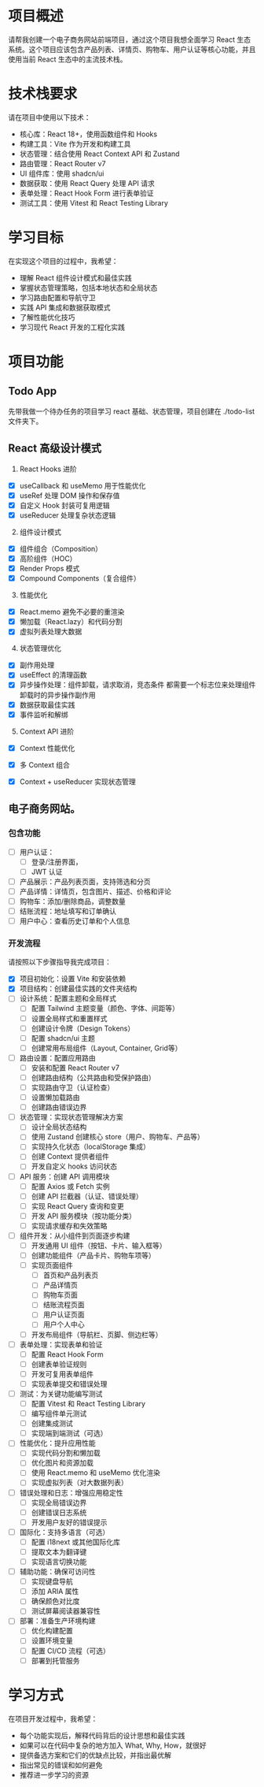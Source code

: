 
# 项目概述
请帮我创建一个电子商务网站前端项目，通过这个项目我想全面学习 React 生态系统。这个项目应该包含产品列表、详情页、购物车、用户认证等核心功能，并且使用当前 React 生态中的主流技术栈。

# 技术栈要求

请在项目中使用以下技术：

- 核心库：React 18+，使用函数组件和 Hooks
- 构建工具：Vite 作为开发和构建工具
- 状态管理：结合使用 React Context API 和 Zustand
- 路由管理：React Router v7
- UI 组件库：使用 shadcn/ui
- 数据获取：使用 React Query 处理 API 请求
- 表单处理：React Hook Form 进行表单验证
- 测试工具：使用 Vitest 和 React Testing Library

# 学习目标
在实现这个项目的过程中，我希望：

- 理解 React 组件设计模式和最佳实践
- 掌握状态管理策略，包括本地状态和全局状态
- 学习路由配置和导航守卫
- 实践 API 集成和数据获取模式
- 了解性能优化技巧
- 学习现代 React 开发的工程化实践

# 项目功能

## Todo App

先带我做一个待办任务的项目学习 react 基础、状态管理，项目创建在 ./todo-list 文件夹下。


## React 高级设计模式

1. React Hooks 进阶
  - [x] useCallback 和 useMemo 用于性能优化
  - [x] useRef 处理 DOM 操作和保存值
  - [x] 自定义 Hook 封装可复用逻辑
  - [x] useReducer 处理复杂状态逻辑
2. 组件设计模式
  - [x] 组件组合（Composition）
  - [x] 高阶组件（HOC）
  - [x] Render Props 模式
  - [x] Compound Components（复合组件）
3. 性能优化
  - [x] React.memo 避免不必要的重渲染
  - [x] 懒加载（React.lazy）和代码分割
  - [x] 虚拟列表处理大数据
4. 状态管理优化
  - [x] 副作用处理
  - [x] useEffect 的清理函数
  - [x] 异步操作处理：组件卸载，请求取消，竞态条件 都需要一个标志位来处理组件卸载时的异步操作副作用
  - [x] 数据获取最佳实践
  - [x] 事件监听和解绑
5. Context API 进阶
  - [x] Context 性能优化
  - [x] 多 Context 组合
  - [x] Context + useReducer 实现状态管理


## 电子商务网站。

### 包含功能

- [ ] 用户认证：
  - [ ] 登录/注册界面，
  - [ ] JWT 认证
- [ ] 产品展示：产品列表页面，支持筛选和分页
- [ ] 产品详情：详情页，包含图片、描述、价格和评论
- [ ] 购物车：添加/删除商品，调整数量
- [ ] 结账流程：地址填写和订单确认
- [ ] 用户中心：查看历史订单和个人信息

###  开发流程

请按照以下步骤指导我完成项目：

- [x] 项目初始化：设置 Vite 和安装依赖
- [x] 项目结构：创建最佳实践的文件夹结构
- [ ] 设计系统：配置主题和全局样式
  - [ ] 配置 Tailwind 主题变量（颜色、字体、间距等）
  - [ ] 设置全局样式和重置样式
  - [ ] 创建设计令牌（Design Tokens）
  - [ ] 配置 shadcn/ui 主题
  - [ ] 创建常用布局组件（Layout, Container, Grid等）
- [ ] 路由设置：配置应用路由
  - [ ] 安装和配置 React Router v7
  - [ ] 创建路由结构（公共路由和受保护路由）
  - [ ] 实现路由守卫（认证检查）
  - [ ] 设置懒加载路由
  - [ ] 创建路由错误边界
- [ ] 状态管理：实现状态管理解决方案
  - [ ] 设计全局状态结构
  - [ ] 使用 Zustand 创建核心 store（用户、购物车、产品等）
  - [ ] 实现持久化状态（localStorage 集成）
  - [ ] 创建 Context 提供者组件
  - [ ] 开发自定义 hooks 访问状态
- [ ] API 服务：创建 API 调用模块
  - [ ] 配置 Axios 或 Fetch 实例
  - [ ] 创建 API 拦截器（认证、错误处理）
  - [ ] 实现 React Query 查询和变更
  - [ ] 开发 API 服务模块（按功能分类）
  - [ ] 实现请求缓存和失效策略
- [ ] 组件开发：从小组件到页面逐步构建
  - [ ] 开发通用 UI 组件（按钮、卡片、输入框等）
  - [ ] 创建功能组件（产品卡片、购物车项等）
  - [ ] 实现页面组件
    - [ ] 首页和产品列表页
    - [ ] 产品详情页
    - [ ] 购物车页面
    - [ ] 结账流程页面
    - [ ] 用户认证页面
    - [ ] 用户个人中心
  - [ ] 开发布局组件（导航栏、页脚、侧边栏等）
- [ ] 表单处理：实现表单和验证
  - [ ] 配置 React Hook Form
  - [ ] 创建表单验证规则
  - [ ] 开发可复用表单组件
  - [ ] 实现表单提交和错误处理
- [ ] 测试：为关键功能编写测试
  - [ ] 配置 Vitest 和 React Testing Library
  - [ ] 编写组件单元测试
  - [ ] 创建集成测试
  - [ ] 实现端到端测试（可选）
- [ ] 性能优化：提升应用性能
  - [ ] 实现代码分割和懒加载
  - [ ] 优化图片和资源加载
  - [ ] 使用 React.memo 和 useMemo 优化渲染
  - [ ] 实现虚拟列表（对大数据列表）
- [ ] 错误处理和日志：增强应用稳定性
  - [ ] 实现全局错误边界
  - [ ] 创建错误日志系统
  - [ ] 开发用户友好的错误提示
- [ ] 国际化：支持多语言（可选）
  - [ ] 配置 i18next 或其他国际化库
  - [ ] 提取文本为翻译键
  - [ ] 实现语言切换功能
- [ ] 辅助功能：确保可访问性
  - [ ] 实现键盘导航
  - [ ] 添加 ARIA 属性
  - [ ] 确保颜色对比度
  - [ ] 测试屏幕阅读器兼容性
- [ ] 部署：准备生产环境构建
  - [ ] 优化构建配置
  - [ ] 设置环境变量
  - [ ] 配置 CI/CD 流程（可选）
  - [ ] 部署到托管服务

# 学习方式

在项目开发过程中，我希望：

- 每个功能实现后，解释代码背后的设计思想和最佳实践
- 如果可以在代码中复杂的地方加入 What, Why, How，就很好
- 提供备选方案和它们的优缺点比较，并指出最优解
- 指出常见的错误和如何避免
- 推荐进一步学习的资源